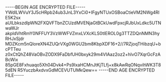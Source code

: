 -----BEGIN AGE ENCRYPTED FILE-----
YWdlLWVuY3J5cHRpb24ub3JnL3YxCi0+IFgyNTUxOSBoaCtieVM2NWg4RlE5K2sx
aUlLbkszdlpWN2FXQVFTbnZCUzdMVENjaGtBCkUwdFpxcjRJbUxLdkc5UTNwaWJr
akpldVhtRmY0NFFUY3VzWWFVZmxLVXcKLS0tIEROL0g3TTZDQnNMN3hyRHJxSjdr
MDZKcm5nQloreXN4ZUQrVXg0WGU2bm8KbpXDF16+2//7RZjoqTHibzqU+bcPTTeu
z0xCtQhZ48VaOBvZODX9FaDbfUH0bxyk29m4VIAaz2oz2+hIvO7XqrGcFzABcWix
85pGE8Fxhuaqo5Xh04Dvk4+Ps9lxaHCMnJtKjTLfj+x8kAwRqONqvihWK3T85dEN
R5YuczbAxdvxGdMCEVUTUMkQew==
-----END AGE ENCRYPTED FILE-----
